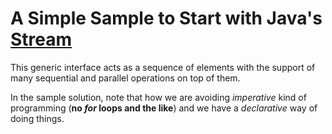 # A Simple Sample to Start with Java's [Stream](https://docs.oracle.com/javase/8/docs/api/java/util/stream/Stream.html) #  
This generic interface acts as a sequence of elements with the support of many sequential and parallel operations on top of them.   
  
In the sample solution, note that how we are avoiding *imperative* kind of programming (**no *for* loops and the like**) and we have a *declarative* way of doing things.
